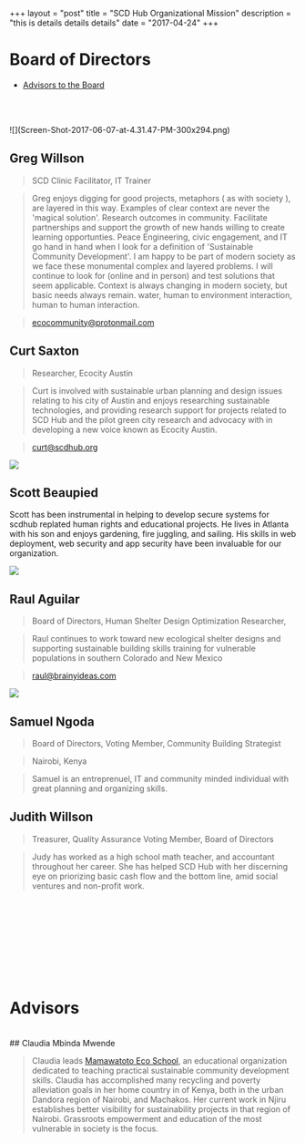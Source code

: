 +++
layout = "post"
title = "SCD Hub Organizational Mission"
description = "this is details details details"
date = "2017-04-24"
+++

# Board of Directors
* [Advisors to the Board](#advisors)

<BR><BR>

<amp-card style="width:45%">
![](Screen-Shot-2017-06-07-at-4.31.47-PM-300x294.png)

## Greg Willson
> SCD Clinic Facilitator, IT Trainer

> Greg enjoys digging for good projects, metaphors ( as with society ), are layered in this way.  Examples of clear context are never the 'magical solution'.   Research outcomes in community.  Facilitate partnerships and support the growth of new hands willing to create learning opportunties.  Peace Engineering, civic engagement, and IT go hand in hand when I look for a definition of 'Sustainable Community Development'.  I am happy to be part of modern society as we face these monumental complex and layered problems.   I will continue to look for (online and in person) and test solutions that seem applicable. Context is always changing in modern society, but basic needs always remain. water, human to environment interaction, human to human interaction. 

> ecocommunity@protonmail.com
</amp-card>


## Curt Saxton

> Researcher, Ecocity Austin

> Curt is involved with sustainable urban planning and design issues relating to his city of Austin and enjoys researching sustainable technologies, and providing research support for projects related to SCD Hub and the pilot green city research and advocacy with in developing a new voice known as Ecocity Austin.

> curt@scdhub.org

![](Selección_134.png)
## Scott Beaupied

Scott has been instrumental in helping to develop secure systems for scdhub replated human rights and educational projects. He lives in Atlanta with his son and enjoys gardening, fire juggling, and sailing. His skills in web deployment, web security and app security have been invaluable for our organization.


![](Selección_131-289x300.png)

## Raul Aguilar

> Board of Directors, Human Shelter Design Optimization Researcher,

> Raul continues to work toward new ecological shelter designs and supporting sustainable building skills training for vulnerable populations in southern Colorado and New Mexico

> raul@brainyideas.com

![](Selección_123.png)

## Samuel Ngoda

> Board of Directors, Voting Member, Community Building Strategist

> Nairobi, Kenya

> Samuel is an entreprenuel, IT and community minded individual with great planning and organizing skills.

## Judith Willson

> Treasurer, Quality Assurance
> Voting Member, Board of Directors

> Judy has worked as a high school math teacher, and accountant throughout her career. She has helped SCD Hub with her discerning eye on priorizing basic cash flow and the bottom line, amid social ventures and non-profit work.

<BR><BR>
<BR><BR>
<BR><BR>
<BR><BR>
# Advisors <a id="advisors"></a>

<BR>
## Claudia Mbinda Mwende

> Claudia leads <a href=https://mamawatoto.now.sh>Mamawatoto Eco School</a>, an educational organization dedicated to teaching practical sustainable community development skills. Claudia has accomplished many recycling and poverty alleviation goals in her home country in of Kenya, both in the urban Dandora region of Nairobi, and Machakos.  Her current work in Njiru establishes better visibility for sustainability projects in that region of Nairobi.  Grassroots empowerment and education of the most vulnerable in society is the focus.

